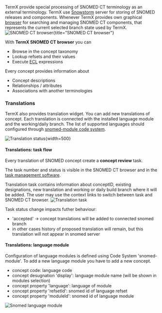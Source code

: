 TermX provide special processing of SNOMED CT terminology as an external terminology. TermX use  [Snowstorm](page:snowstorm) server for storing of SNOMED releases and components.
Whenever TermX provides own graphical [browser](https://termx.kodality.dev/integration/snomed/dashboard) for searching and managing SNOMED CT components, that represents the current selected branch state used by TermX.
![SNOMED CT browser](files/88/snomed-browser.png){title="SNOMED CT browser"}

With **TermX SNOMED CT browser** you can
- Browse in the concept taxonomy
- Lookup refsets and their values
- Execute [ECL](https://confluence.ihtsdotools.org/display/DOCECL) expressions

Every concept provides information about
- Concept descriptions
- Relationships / attributes
- Associations with another terminologies


### Translations

TermX also provides translation widget. You can add new translations of concept. Each translation is connected with the installed language module and the working/daily branch.
The list of supported languages should configured through [snomed-module code system](cs:snomed-module).

![Translation status](files/88/snomed-proposed-translation.png){width=500}

#### Translations: task flow

Every translation of SNOMED concept create a **concept review** task.

The task number and status is visible in the SNOMED CT browser and in the [task management software](page:task-management).

Translation task contains information about conceptID, existing designations, new translation and working or daily build branch where it will be added. The user may use the context links to switch between task and SNOMED CT browser.
![Translation task](files/88/translation-task.png)

Task status change impacts futher behaviour: 
- 'accepted' -> concept translations will be added to connected snomed branch
- in other cases history of proposed translation will remain, but this translation will not appear in snomed server


#### Translations: language module

Configuration of language modules is defined using Code System 'snomed-module'. To add a new language module you have to add a new concept.
- concept code: language code
- concept desugnation 'display': language module name (will be shown in modules selection)
- concept property 'language': language of module
- concept property 'refsetId': snomed id of language refset
- concept property 'moduleId': snomed id of language module
  
![Snomed language module](files/88/snomed-module.png)



